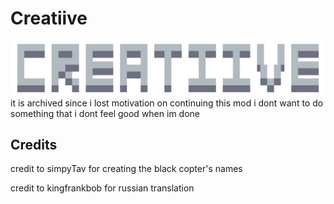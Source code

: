 # Creatiive
![Logo](icon-git.png)
it is archived since i lost motivation on continuing this mod
i dont want to do something that i dont feel good when im done

## Credits
credit to simpyTav for creating the black copter's names

credit to kingfrankbob for russian translation
